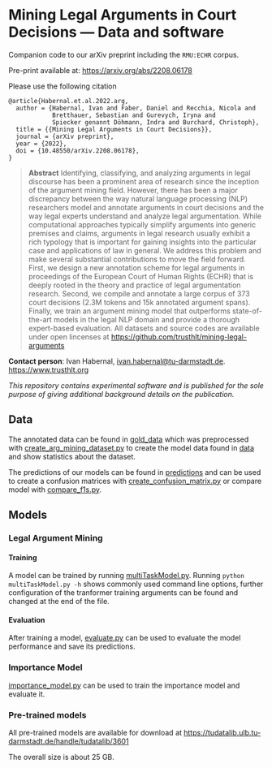 # Mining Legal Arguments in Court Decisions &mdash; Data and software

Companion code to our arXiv preprint including the ``RMU:ECHR`` corpus.

Pre-print available at: https://arxiv.org/abs/2208.06178

Please use the following citation

```plain
@article{Habernal.et.al.2022.arg,
  author = {Habernal, Ivan and Faber, Daniel and Recchia, Nicola and
            Bretthauer, Sebastian and Gurevych, Iryna and
            Spiecker genannt Döhmann, Indra and Burchard, Christoph}, 
  title = {{Mining Legal Arguments in Court Decisions}},
  journal = {arXiv preprint},
  year = {2022},
  doi = {10.48550/arXiv.2208.06178},
}
```

> **Abstract** Identifying, classifying, and analyzing arguments in legal discourse has been a prominent area of research since the inception of the argument mining field. However, there has been a major discrepancy between the way natural language processing (NLP) researchers model and annotate arguments in court decisions and the way legal experts understand and analyze legal argumentation. While computational approaches typically simplify arguments into generic premises and claims, arguments in legal research usually exhibit a rich typology that is important for gaining insights into the particular case and applications of law in general. We address this problem and make several substantial contributions to move the field forward. First, we design a new annotation scheme for legal arguments in proceedings of the European Court of Human Rights (ECHR) that is deeply rooted in the theory and practice of legal argumentation research. Second, we compile and annotate a large corpus of 373 court decisions (2.3M tokens and 15k annotated argument spans). Finally, we train an argument mining model that outperforms state-of-the-art models in the legal NLP domain and provide a thorough expert-based evaluation. All datasets and source codes are available under open lincenses at https://github.com/trusthlt/mining-legal-arguments

**Contact person**: Ivan Habernal, ivan.habernal@tu-darmstadt.de. https://www.trusthlt.org

*This repository contains experimental software and is published for the sole purpose of giving additional background details on the publication.*


## Data

The annotated data can be found in [gold_data](gold_data) which was preprocessed with [create_arg_mining_dataset.py](create_arg_mining_dataset.py) to create the model data found in [data](data) and show statistics about the dataset.

The predictions of our models can be found in [predictions](predictions) and can be used to create a confusion matrices with [create_confusion_matrix.py](create_confusion_matrix.py) or compare model with [compare_f1s.py](compare_f1s.py).

## Models

### Legal Argument Mining

#### Training

A model can be trained by running [multiTaskModel.py](multiTaskModel.py). Running `python multiTaskModel.py -h` shows commonly used command line options, further configuration of the tranformer training arguments can be found and changed at the end of the file.

#### Evaluation

After training a model, [evaluate.py](evaluate.py) can be used to evaluate the model performance and save its predictions.

### Importance Model

[importance_model.py](importance_model.py) can be used to train the importance model and evaluate it.

### Pre-trained models

All pre-trained models are available for download at https://tudatalib.ulb.tu-darmstadt.de/handle/tudatalib/3601

The overall size is about 25 GB.

